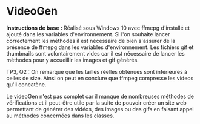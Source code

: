 # VideoGen

<b>Instructions de base :</b>
Réalisé sous Windows 10 avec ffmepg d'installé et ajouté dans les variables d'environnement. Si l'on souhaite lancer correctement les méthodes il est nécessaire de bien s'assurer de la présence de ffmepg dans les variables d'environnement.
Les fichiers gif et thumbnails sont volontairement vides car il est nécessaire de lancer les méthodes pour y accueillir les images et gif générés.

TP3, Q2 : On remarque que les tailles réelles obtenues sont inférieures à celles de size. Ainsi on peut en conclure que ffmpeg compresse les videos qu'il concatène.

Le videoGen n'est pas complet car il manque de nombreuses méthodes de vérifications et il peut-être utile par la suite de pouvoir créer un site web permettant de générer des vidéos, des images ou des gifs en faisant appel au méthodes concernées dans les classes.
